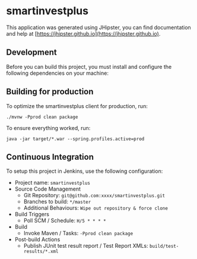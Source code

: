 # smartinvestplus

This application was generated using JHipster, you can find documentation and help at [https://jhipster.github.io](https://jhipster.github.io).

## Development

Before you can build this project, you must install and configure the following dependencies on your machine:


## Building for production

To optimize the smartinvestplus client for production, run:

    ./mvnw -Pprod clean package

To ensure everything worked, run:

    java -jar target/*.war --spring.profiles.active=prod

## Continuous Integration

To setup this project in Jenkins, use the following configuration:

* Project name: `smartinvestplus`
* Source Code Management
    * Git Repository: `git@github.com:xxxx/smartinvestplus.git`
    * Branches to build: `*/master`
    * Additional Behaviours: `Wipe out repository & force clone`
* Build Triggers
    * Poll SCM / Schedule: `H/5 * * * *`
* Build
    * Invoke Maven / Tasks: `-Pprod clean package`
* Post-build Actions
    * Publish JUnit test result report / Test Report XMLs: `build/test-results/*.xml`

[JHipster]: https://jhipster.github.io/
